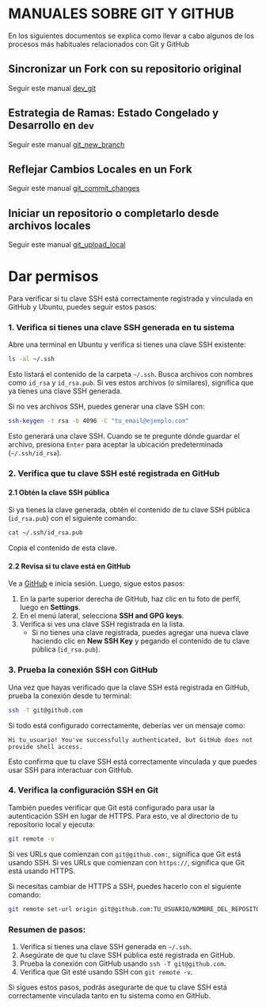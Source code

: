 # MANUALES SOBRE GIT Y GITHUB

En los siguientes documentos se explica como llevar a cabo algunos de los procesos más habituales relacionados con Git y GitHub

## Sincronizar un Fork con su repositorio original
Seguir este manual [dev_git](./dev_git.md)

## Estrategia de Ramas: Estado Congelado y Desarrollo en `dev`
Seguir este manual [git_new_branch](./git_new_branch.md)

## Reflejar Cambios Locales en un Fork
Seguir este manual [git_commit_changes](./git_commit_changes.md)

## Iniciar un repositorio o completarlo desde archivos locales
Seguir este manual [git_upload_local](./git_upload_local.md)



# Dar permisos
Para verificar si tu clave SSH está correctamente registrada y vinculada en GitHub y Ubuntu, puedes seguir estos pasos:

### 1. **Verifica si tienes una clave SSH generada en tu sistema**

Abre una terminal en Ubuntu y verifica si tienes una clave SSH existente:

```bash
ls -al ~/.ssh
```

Esto listará el contenido de la carpeta `~/.ssh`. Busca archivos con nombres como `id_rsa` y `id_rsa.pub`. Si ves estos archivos (o similares), significa que ya tienes una clave SSH generada.

Si no ves archivos SSH, puedes generar una clave SSH con:

```bash
ssh-keygen -t rsa -b 4096 -C "tu_email@ejemplo.com"
```

Esto generará una clave SSH. Cuando se te pregunte dónde guardar el archivo, presiona `Enter` para aceptar la ubicación predeterminada (`~/.ssh/id_rsa`).

### 2. **Verifica que tu clave SSH esté registrada en GitHub**

#### 2.1 **Obtén la clave SSH pública**

Si ya tienes la clave generada, obtén el contenido de tu clave SSH pública (`id_rsa.pub`) con el siguiente comando:

```bash
cat ~/.ssh/id_rsa.pub
```

Copia el contenido de esta clave.

#### 2.2 **Revisa si tu clave está en GitHub**

Ve a [GitHub](https://github.com) e inicia sesión. Luego, sigue estos pasos:

1. En la parte superior derecha de GitHub, haz clic en tu foto de perfil, luego en **Settings**.
2. En el menú lateral, selecciona **SSH and GPG keys**.
3. Verifica si ves una clave SSH registrada en la lista.
   - Si no tienes una clave registrada, puedes agregar una nueva clave haciendo clic en **New SSH Key** y pegando el contenido de tu clave pública (`id_rsa.pub`).

### 3. **Prueba la conexión SSH con GitHub**

Una vez que hayas verificado que la clave SSH está registrada en GitHub, prueba la conexión desde tu terminal:

```bash
ssh -T git@github.com
```

Si todo está configurado correctamente, deberías ver un mensaje como:

```
Hi tu_usuario! You've successfully authenticated, but GitHub does not provide shell access.
```

Esto confirma que tu clave SSH está correctamente vinculada y que puedes usar SSH para interactuar con GitHub.

### 4. **Verifica la configuración SSH en Git**

También puedes verificar que Git está configurado para usar la autenticación SSH en lugar de HTTPS. Para esto, ve al directorio de tu repositorio local y ejecuta:

```bash
git remote -v
```

Si ves URLs que comienzan con `git@github.com:`, significa que Git está usando SSH. Si ves URLs que comienzan con `https://`, significa que Git está usando HTTPS.

Si necesitas cambiar de HTTPS a SSH, puedes hacerlo con el siguiente comando:

```bash
git remote set-url origin git@github.com:TU_USUARIO/NOMBRE_DEL_REPOSITORIO.git
```

### Resumen de pasos:

1. Verifica si tienes una clave SSH generada en `~/.ssh`.
2. Asegúrate de que tu clave SSH pública esté registrada en GitHub.
3. Prueba la conexión con GitHub usando `ssh -T git@github.com`.
4. Verifica que Git esté usando SSH con `git remote -v`.

Si sigues estos pasos, podrás asegurarte de que tu clave SSH está correctamente vinculada tanto en tu sistema como en GitHub.
